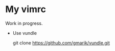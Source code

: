 My vimrc
========

Work in progress.

  * Use vundle
	
	git clone https://github.com/gmarik/vundle.git
